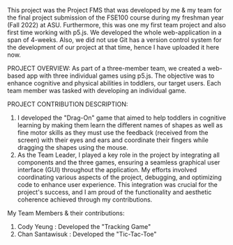 This project was the Project FMS that was developed by me & my team for the final project submission of the FSE100 course during my freshman year (Fall 2022) at ASU.
Furthermore, this was one my first team project and also first time working with p5.js. We developed the whole web-application in a span of 4-weeks. 
Also, we did not use Git has a version control system for the development of our project at that time, hence I have uploaded it here now.

PROJECT OVERVIEW:
As part of a three-member team, we created a web-based app with three individual games using p5.js. The objective was to enhance cognitive 
and physical abilities in toddlers, our target users. Each team member was tasked with developing an individual game.

PROJECT CONTRIBUTION DESCRIPTION: 
1) I developed the "Drag-On" game that aimed to help toddlers in cognitive learning by making them learn the different names of shapes as
   well as fine motor skills as they must use the feedback (received from the screen) with their eyes and ears and coordinate their fingers
   while dragging the shapes using the mouse.
2) As the Team Leader, I played a key role in the project by integrating all components and the three games, ensuring a seamless graphical
   user interface (GUI) throughout the application. My efforts involved coordinating various aspects of the project, debugging, and optimizing
   code to enhance user experience. This integration was crucial for the project's success, and I am proud of the functionality and aesthetic
   coherence achieved through my contributions.

My Team Members & their contributions:
1) Cody Yeung : Developed the "Tracking Game"
2) Chan Santawisuk  : Developed the "Tic-Tac-Toe"

